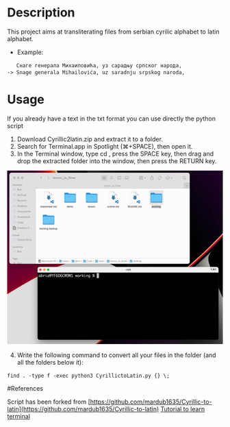 # Description
This project aims at transliterating files from serbian cyrilic alphabet to latin alphabet.
- Example:
```
   Снаге генерала Михаиловића, уз сарадњу српског народа,
﻿-> Snage generala Mihailovića, uz saradnju srpskog naroda,
```

# Usage
If you already have a text in the txt format you can use directly the python script


1. Download Cyrillic2latin.zip and extract it to a folder.
2. Search for Terminal.app in Spotlight (⌘+SPACE), then open it.
3. In the Terminal window, type cd , press the SPACE key, then drag and drop the extracted folder into the window, then press the RETURN key.

![A GIF showing the cheat described in the paragraph above](./cd-cheat.gif "CD Drag and Drop Cheat")

4. Write the following command to convert all your files in the folder (and all the folders below it):
```
find . -type f -exec python3 CyrillictoLatin.py {} \;
```


#References

Script has been forked from [https://github.com/mardub1635/Cyrillic-to-latin](https://github.com/mardub1635/Cyrillic-to-latin)
[Tutorial to learn terminal](https://github.com/brizandrew/nicar-2022-javascript-103/blob/5492890c1d7e52ea8f5c5b31fe98107dbe15a51d/lesson/1%20–%C2%A0The%20Command%20Line.md)
